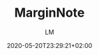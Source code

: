 ---
title: "MarginNote"
images: # Create a folder in /static/images/tools that has the same name as this current markdown file and place the images there. We only need the file name here. If this is not clear, please refer to existing tools as references.
  - path: marginnote-mindmap.png
  - path: marginnote-mindmap-notes.png
  - path: marginnote-mindmap-zoomin.png
  - path: marginnote-notes.png
  - path: marginnote-libs.png
  - path: marginnote-cloud.png
  - path: marginnote-flashcards.png
  - path: marginnote-prefs.png
  - path: marginnote-research.png
categories:
  - "Project Research"
tags:
  - Reference Management
  - Note-taking
links:
  - name: marginnote
    link: https://www.marginnote.com
summary: "Efficient and visual note-taking and knowledge management while reading"
features:
  - Built-in reader for many file formats including web pages
  - Notes are arranged into mindmaps visually
  - Notes are linked to the original file and original position
platforms:
  - Mac
  - iOS
fields:
  - General and Interdisciplinary
plans:
  - name: One Time Payment
    description:
makers: # the makers of the tool
  - name:
    description:
author: LM   # the person who submitted this tool to KausalFlow
date: 2020-05-20T23:29:21+02:00
draft: false
---